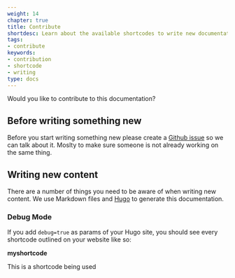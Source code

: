```yaml
---
weight: 14
chapter: true
title: Contribute
shortdesc: Learn about the available shortcodes to write new documentation.
tags:
- contribute
keywords:
- contribution
- shortcode
- writing
type: docs
---
```


Would you like to contribute to this documentation?

## Before writing something new

Before you start writing something new please create a [Github issue](https://github.com/CleverCloud/doc.clever-cloud.com/issues) so we can talk about it. Moslty to make sure someone is not already working on the same thing.

## Writing new content

There are a number of things you need to be aware of when writing new content. We use Markdown files and [Hugo](https://gohugo.io/) to generate this documentation.

### Debug Mode

If you add `debug=true` as params of your Hugo site, you should see every shortcode outlined on your website like so:

<div class="shortcode-debug"><strong>myshortcode </strong><p>This is a shortcode being used</div>